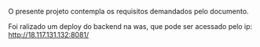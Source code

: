 O presente projeto contempla os requisitos demandados pelo documento. 

Foi ralizado um deploy do backend na was, que pode ser acessado pelo ip: http://18.117.131.132:8081/
